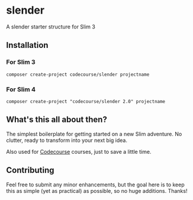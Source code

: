 # slender
A slender starter structure for Slim 3

## Installation

### For Slim 3

`composer create-project codecourse/slender projectname`

### For Slim 4

`composer create-project "codecourse/slender 2.0" projectname`

## What's this all about then?

The simplest boilerplate for getting started on a new Slim adventure. No clutter, ready to transform into your next big idea.

Also used for [Codecourse](https://www.codecourse.com) courses, just to save a little time.

## Contributing

Feel free to submit any minor enhancements, but the goal here is to keep this as simple (yet as practical) as possible, so no huge additions. Thanks!
